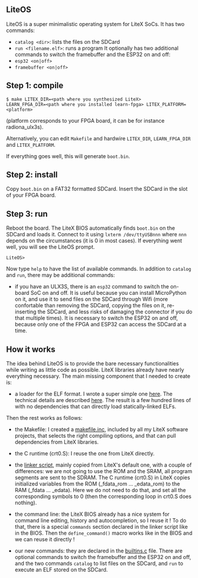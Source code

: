 LiteOS
------

LiteOS is a super minimalistic operating system for LiteX SoCs. It has
two commands:
- `catalog <dir>`: lists the files on the SDCard
- `run <filename.elf>`: runs a program
It optionally has two additional commands to switch the framebuffer
and the ESP32 on and off:
- `esp32 <on|off>`
- `framebuffer <on|off>`

Step 1: compile
---------------
```
$ make LITEX_DIR=<path where you synthesized LiteX>
LEARN_FPGA_DIR=<path where you installed learn-fpga> LITEX_PLATFORM=<platform>
```
(platform corresponds to your FPGA board, it can be for instance radiona_ulx3s).

Alternatively, you can edit `Makefile` and hardwire `LITEX_DIR`, `LEARN_FPGA_DIR` and `LITEX_PLATFORM`.

If everything goes well, this will generate `boot.bin`.

Step 2: install
---------------
Copy `boot.bin` on a FAT32 formatted SDCard. Insert the SDCard in the
slot of your FPGA board.

Step 3: run
-----------
Reboot the board. The LiteX BIOS automatically finds `boot.bin` on the
SDCard and loads it. Connect to it using `lxterm /dev/ttyUSBnnn` where
`nnn` depends on the circumstances (it is 0 in most cases). If everything
went well, you will see the LiteOS prompt.

```
LiteOS>
```

Now type `help` to have the list of available commands. In addition to
`catalog` and `run`, there may be additional commands:

- if you have an ULX3S, there is an `esp32` command to switch the
on-board SoC on and off. It is useful because you can install
MicroPython on it, and use it to send files on the SDCard through Wifi 
(more confortable than removing the SDCard, copying the files on it,
re-inserting the SDCard, and less risks of damaging the connector
if you do that multiple times). It is necessary to switch the ESP32 on
and off, because only one of the FPGA and ESP32 can access the SDCard
at a time.

How it works
------------

The idea behind LiteOS is to provide the bare necessary
functionalities while writing as little code as possible.
LiteX libraries already have nearly everything necessary. The main
missing component that I needed to create is:

- a loader for the ELF format. I wrote a super
simple one [here](https://github.com/BrunoLevy/learn-fpga/blob/master/LiteX/software/Libs/lite_elf.c).
The technical details are described [here](https://github.com/BrunoLevy/learn-fpga/blob/master/FemtoRV/TUTORIALS/software.md).
The result is a few hundred lines of with no dependencies that can directly load statically-linked ELFs.

Then the rest works as follows:

- the Makefile: I created a [makefile.inc](https://github.com/BrunoLevy/learn-fpga/blob/master/LiteX/software/makefile.inc),
  included by all my LiteX software projects, that selects the right compiling options, and that can pull dependencies
  from LiteX libraries.

- the C runtime (crt0.S): I reuse the one from LiteX directly.

- the [linker script](linker.ld), mainly copied from LiteX's default
one, with a couple of differences: we are not going to use the ROM and
the SRAM, all program segments are sent to the SDRAM. The C runtime
(crt0.S) in LiteX copies initialized variables from the ROM 
(_fdata_rom ... _edata_rom) to the RAM (_fdata ... _edata). Here we
do not need to do that, and set all the corresponding symbols to 0
(then the corresponding loop in crt0.S does nothing).


- the command line: the LiteX BIOS already has a nice system for 
command line editing, history and autocompletion, so I reuse it !
To do that, there is a special `commands` section declared in 
the linker script like in the BIOS. Then the `define_command()`
macro works like in the BIOS and we can reuse it directly !

- our new commands: they are declared in the [builtins.c](builtins.c)
file. There are optional commands to switch the framebuffer and the
ESP32 on and off, and the two commands `catalog` to list files on the
SDCard, and `run` to execute an ELF stored on the SDCard.
